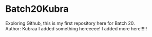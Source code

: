 # Batch20Kubra
Exploring Github, this is my first repository here for Batch 20.
<br>
Author: Kubraa
I added something hereeeee!
I added more here!!!!!